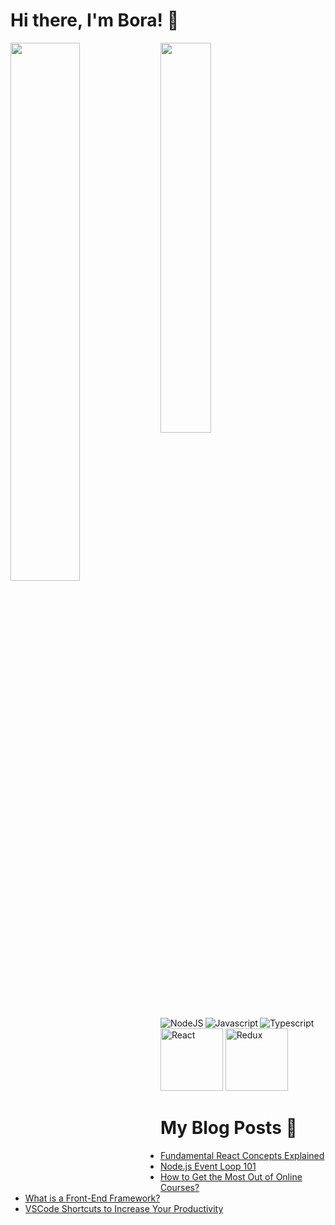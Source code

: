 # Hi there, I'm Bora! 👋

<img align='left' width='47%' src ='https://github-readme-stats.vercel.app/api?username=BraveHeart-tex&show_icons=true&theme=radical'/>
<img align='left' width='40%' src ='https://github-readme-stats.vercel.app/api/top-langs/?username=BraveHeart-tex&layout=compact'/>

<img align='left' src='https://img.shields.io/badge/node.js-6DA55F?style=for-the-badge&logo=node.js&logoColor=white' alt='NodeJS'/>
<img align='left' src='https://img.shields.io/badge/javascript-%23323330.svg?style=for-the-badge&logo=javascript&logoColor=%23F7DF1E' alt='Javascript'/>
<img src='https://img.shields.io/badge/typescript-%23007ACC.svg?style=for-the-badge&logo=typescript&logoColor=white' alt='Typescript'/>

<img src='https://img.shields.io/badge/react-%2320232a.svg?style=for-the-badge&logo=react&logoColor=%2361DAFB)'  width='100px' alt='React'/>
<img src='https://img.shields.io/badge/redux-%23593d88.svg?style=for-the-badge&logo=redux&logoColor=white'  width='100px' alt='Redux'/>

# My Blog Posts 📖

<!-- BLOG-POST-LIST:START -->
- [Fundamental React Concepts Explained](https://dev.to/karaca19/fundamental-react-concepts-explained-15m1)
- [Node.js Event Loop 101](https://dev.to/karaca19/nodejs-event-loop-101-3ma6)
- [How to Get the Most Out of Online Courses?](https://dev.to/karaca19/how-to-get-the-most-out-of-online-courses-3hjo)
- [What is a Front-End Framework?](https://dev.to/karaca19/what-is-a-front-end-framework-jo2)
- [VSCode Shortcuts to Increase Your Productivity](https://dev.to/karaca19/vscode-shortcuts-to-increase-your-productivity-1l54)
<!-- BLOG-POST-LIST:END -->
